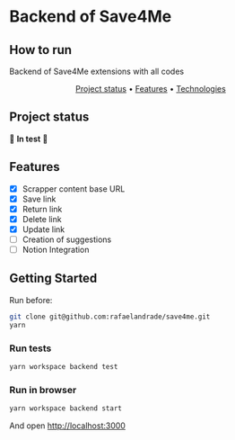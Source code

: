 # Backend of Save4Me

## How to run

Backend of Save4Me extensions with all codes

<p align="center">
 <a href="#project-status">Project status</a> •
 <a href="#features">Features</a> •
 <a href="#technologies">Technologies</a>
</p>

## Project status

🚧 **In test** 🚧

## Features

- [x] Scrapper content base URL
- [x] Save link
- [x] Return link
- [x] Delete link
- [x] Update link
- [ ] Creation of suggestions
- [ ] Notion Integration

## Getting Started

Run before:

```bash
git clone git@github.com:rafaelandrade/save4me.git
yarn
```

### Run tests

```bash
yarn workspace backend test
```

### Run in browser

```bash
yarn workspace backend start
```

And open [http://localhost:3000](http://localhost:3000)
